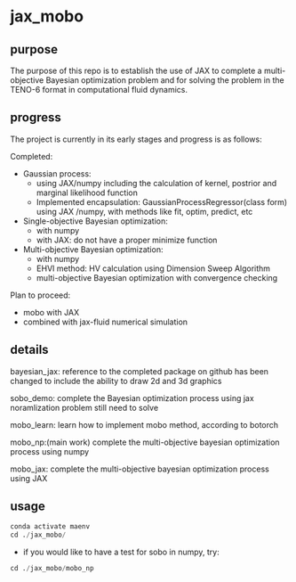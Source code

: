 # jax_mobo
## purpose
The purpose of this repo is to establish the use of JAX to complete a multi-objective Bayesian optimization problem and for solving the problem in the TENO-6 format in computational fluid dynamics.

## progress
The project is currently in its early stages and progress is as follows:

Completed:
- Gaussian process:
    - using JAX/numpy including the calculation of kernel, postrior and marginal likelihood function
    - Implemented encapsulation: GaussianProcessRegressor(class form) using JAX /numpy, with methods like fit, optim, predict, etc
- Single-objective Bayesian optimization:
    - with numpy
    - with JAX: do not have a proper minimize function
- Multi-objective Bayesian optimization:
    - with numpy
    - EHVI method: HV calculation using Dimension Sweep Algorithm
    - multi-objective Bayesian optimization with convergence checking

Plan to proceed:
- mobo with JAX
- combined with jax-fluid numerical simulation


## details
bayesian_jax:
reference to the completed package on github has been changed to include the ability to draw 2d and 3d graphics

sobo_demo:
complete the Bayesian optimization process using jax
noramlization problem still need to solve

mobo_learn:
learn how to implement mobo method, according to botorch

mobo_np:(main work)
complete the multi-objective bayesian optimization process using numpy

mobo_jax:
complete the multi-objective bayesian optimization process using JAX

## usage
```python
conda activate maenv
cd ./jax_mobo/
```
- if you would like to have a test for sobo in numpy, try:
```python
cd ./jax_mobo/mobo_np
```
